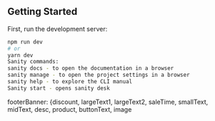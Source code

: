 
## Getting Started

First, run the development server:

```bash
npm run dev
# or
yarn dev
Sanity commands: 
sanity docs - to open the documentation in a browser
sanity manage - to open the project settings in a browser
sanity help - to explore the CLI manual
Sanity start - opens sanity desk

```
  footerBanner: {discount, largeText1, largeText2, saleTime, smallText, midText, desc, product, buttonText, image
